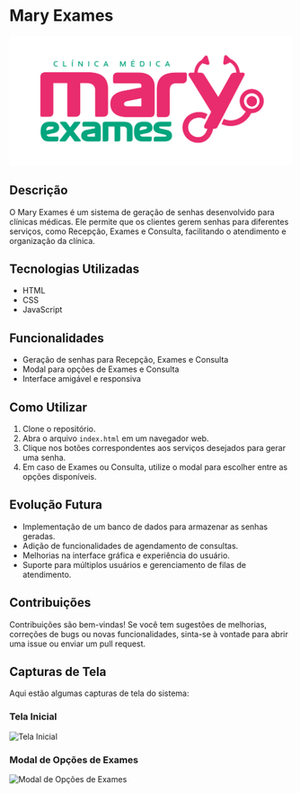 # Mary Exames

![Logomarca Mary Exames](assets/Logo2024.png)

## Descrição
O Mary Exames é um sistema de geração de senhas desenvolvido para clínicas médicas. Ele permite que os clientes gerem senhas para diferentes serviços, como Recepção, Exames e Consulta, facilitando o atendimento e organização da clínica.

## Tecnologias Utilizadas
- HTML
- CSS
- JavaScript

## Funcionalidades
- Geração de senhas para Recepção, Exames e Consulta
- Modal para opções de Exames e Consulta
- Interface amigável e responsiva

## Como Utilizar
1. Clone o repositório.
2. Abra o arquivo `index.html` em um navegador web.
3. Clique nos botões correspondentes aos serviços desejados para gerar uma senha.
4. Em caso de Exames ou Consulta, utilize o modal para escolher entre as opções disponíveis.

## Evolução Futura
- Implementação de um banco de dados para armazenar as senhas geradas.
- Adição de funcionalidades de agendamento de consultas.
- Melhorias na interface gráfica e experiência do usuário.
- Suporte para múltiplos usuários e gerenciamento de filas de atendimento.

## Contribuições
Contribuições são bem-vindas! Se você tem sugestões de melhorias, correções de bugs ou novas funcionalidades, sinta-se à vontade para abrir uma issue ou enviar um pull request.

## Capturas de Tela
Aqui estão algumas capturas de tela do sistema:

### Tela Inicial
![Tela Inicial](assets/Pagina_inicial_do_Totten.png)

### Modal de Opções de Exames
![Modal de Opções de Exames](assets/Modal_de_geração_de_senha_de_exames_do_Totten.png)



